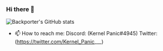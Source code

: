### Hi there 👋

<!--
**Backporter/Backporter** is a ✨ _special_ ✨ repository because its `README.md` (this file) appears on your GitHub profile.
Here are some ideas to get you started:
-->
![Backporter's GitHub stats](https://github-readme-stats.vercel.app/api?username=Backporter&show_icons=true&theme=tokyonight)

- 📫 How to reach me: Discord: (Kernel Panic#4945) Twitter: (https://twitter.com/Kernel_Panic___)

